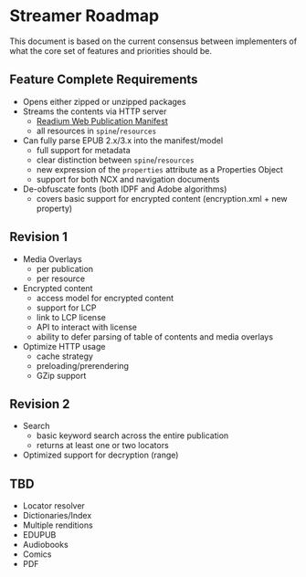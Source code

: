 # Streamer Roadmap

This document is based on the current consensus between implementers of what the core set of features and priorities should be.

## Feature Complete Requirements

* Opens either zipped or unzipped packages
* Streams the contents via HTTP server
  * [Readium Web Publication Manifest](https://github.com/readium/webpub-manifest)
  * all resources in `spine`/`resources`
* Can fully parse EPUB 2.x/3.x into the manifest/model
  * full support for metadata
  * clear distinction between `spine`/`resources`
  * new expression of the `properties` attribute as a Properties Object
  * support for both NCX and navigation documents
* De-obfuscate fonts (both IDPF and Adobe algorithms)
  * covers basic support for encrypted content (encryption.xml + new property)

## Revision 1

* Media Overlays
  * per publication
  * per resource
* Encrypted content
  * access model for encrypted content
  * support for LCP
  * link to LCP license
  * API to interact with license
  * ability to defer parsing of table of contents and media overlays
* Optimize HTTP usage
  * cache strategy
  * preloading/prerendering
  * GZip support


## Revision 2

* Search
  * basic keyword search across the entire publication
  * returns at least one or two locators
* Optimized support for decryption (range)


## TBD

* Locator resolver
* Dictionaries/Index
* Multiple renditions
* EDUPUB
* Audiobooks
* Comics
* PDF
